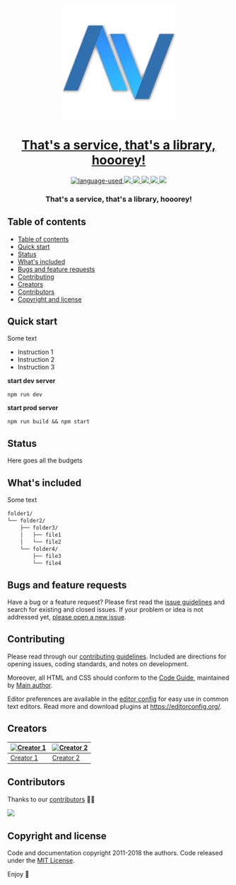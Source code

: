 <p align="center">
  <a href="#">
    <img src="https://raw.githubusercontent.com/allanavelar/website/gh-pages/static/images/icons/icon-256x256.png" height="256">
    <h1 align="center">That's a service, that's a library, hooorey!</h1>
  </a>
</p>

<p align="center">
  <a href="#">
    <img src="https://img.shields.io/github/languages/top/google/styleguide.svg?style=for-the-badge" alt="language-used"/>
  </a>

  <a href="#">
    <img src="https://img.shields.io/github/contributors/google/styleguide.svg?style=for-the-badge">
  </a>

  <a href="#">
    <img src="https://img.shields.io/github/forks/google/styleguide.svg?style=for-the-badge">
  </a>

  <a href="#">
    <img src="https://img.shields.io/github/stars/google/styleguide.svg?style=for-the-badge">
  </a>

  <a href="#">
    <img src="https://img.shields.io/github/issues/google/styleguide.svg?style=for-the-badge">
  </a>

  <a href="#">
    <img src="https://img.shields.io/github/license/google/styleguide.svg?style=for-the-badge">
  </a>
  
  <h3 align="center">That's a service, that's a library, hooorey!</h3>
</p>

## Table of contents

- [Table of contents](#table-of-contents)
- [Quick start](#quick-start)
- [Status](#status)
- [What's included](#whats-included)
- [Bugs and feature requests](#bugs-and-feature-requests)
- [Contributing](#contributing)
- [Creators](#creators)
- [Contributors](#contributors)
- [Copyright and license](#copyright-and-license)


## Quick start

Some text

- Instruction 1
- Instruction 2
- Instruction 3

**start dev server**

    npm run dev

**start prod server**

    npm run build && npm start

## Status

Here goes all the budgets

## What's included

Some text

```text
folder1/
└── folder2/
    ├── folder3/
    │   ├── file1
    │   └── file2
    └── folder4/
        ├── file3
        └── file4
```

## Bugs and feature requests

Have a bug or a feature request? Please first read the [issue guidelines](https://reponame/blob/master/contributing.md) and search for existing and closed issues. If your problem or idea is not addressed yet, [please open a new issue](https://reponame/issues/new).

## Contributing

Please read through our [contributing guidelines](https://reponame/blob/master/contributing.md). Included are directions for opening issues, coding standards, and notes on development.

Moreover, all HTML and CSS should conform to the [Code Guide](https://reponame/blob/master/code-guide.md), maintained by [Main author](https://github.com/username).

Editor preferences are available in the [editor config](https://reponame/blob/master/.editorconfig) for easy use in common text editors. Read more and download plugins at <https://editorconfig.org/>.

## Creators

[![Creator 1](https://via.placeholder.com/128)](https://github.com/creator-1) | [![Creator 2](https://via.placeholder.com/128)](https://github.com/creator-2) |
--- | --- |
[Creator 1](https://github.com/creator-1) | [Creator 2](https://github.com/creator-2)|

## Contributors

Thanks to our [contributors][contributors-href] 🎉👏

[![](https://opencollective.com/badgen/contributors.svg?width=980&button=false)][contributors-href]

[contributors-href]: https://github.com/allanavelar/markdown-template/graphs/contributors

## Copyright and license

Code and documentation copyright 2011-2018 the authors. Code released under the [MIT License](./license.md).

Enjoy :metal:
